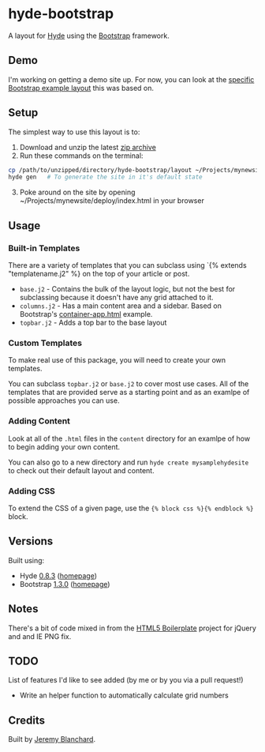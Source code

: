 # hyde-bootstrap

A layout for [Hyde][hyde] using the [Bootstrap][bootstrap] framework.


## Demo
I'm working on getting a demo site up. For now, you can look at the [specific Bootstrap example layout][bootstrap_template] this was based on.


## Setup
The simplest way to use this layout is to:

  1. Download and unzip the latest [zip archive](https://github.com/auzigog/hyde-bootstrap/zipball/master)
  2. Run these commands on the terminal:

  ```bash
  cp /path/to/unzipped/directory/hyde-bootstrap/layout ~/Projects/mynewsite
  hyde gen   # To generate the site in it's default state
  ```
  3. Poke around on the site by opening ~/Projects/mynewsite/deploy/index.html in your browser


## Usage
### Built-in Templates

There are a variety of templates that you can subclass using `{% extends "templatename.j2" %} on the top of your article
or post.

  * `base.j2` - Contains the bulk of the layout logic, but not the best for subclassing because it doesn't have any grid attached to it.
  * `columns.j2` - Has a main content area and a sidebar. Based on Bootstrap's [container-app.html][bootstrap_template] example.
  * `topbar.j2` - Adds a top bar to the base layout

### Custom Templates
To make real use of this package, you will need to create your own templates.

You can subclass `topbar.j2` or `base.j2` to cover most use cases. All of the templates that are provided serve as a
starting point and as an examlpe of possible approaches you can use.


### Adding Content
Look at all of the `.html` files in the `content` directory for an examlpe of how to begin adding your own content.

You can also go to a new directory and run `hyde create mysamplehydesite` to check out their default layout and content.


### Adding CSS
To extend the CSS of a given page, use the `{% block css %}{% endblock %}` block.


## Versions
Built using:

  * Hyde [0.8.3](http://github.com/hyde/hyde/tree/7ce58157a9e74cc767cd602097441b8424a2052f)  ([homepage][hyde])
  * Bootstrap [1.3.0](http://github.com/twitter/bootstrap/tree/f03f7da08beede6e6a92ecc6bf28ca978750cd7a) ([homepage][bootstrap])


## Notes
There's a bit of code mixed in from the [HTML5 Boilerplate](http://html5boilerplate.com/) project for jQuery and and IE PNG fix.


## TODO
List of features I'd like to see added (by me or by you via a pull request!)

  * Write an helper function to automatically calculate grid numbers


## Credits
Built by [Jeremy Blanchard](http://blanchardjeremy.com).


[hyde]: http://hyde.github.com/
[bootstrap]: http://twitter.github.com/bootstrap/
[bootstrap_template]: http://twitter.github.com/bootstrap/examples/container-app.html